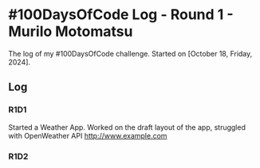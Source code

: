 # #100DaysOfCode Log - Round 1 - Murilo Motomatsu

The log of my #100DaysOfCode challenge. Started on [October 18, Friday, 2024].

## Log

### R1D1 
Started a Weather App. Worked on the draft layout of the app, struggled with OpenWeather API http://www.example.com

### R1D2
